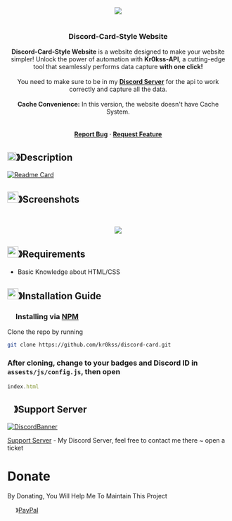 <center><img src="https://capsule-render.vercel.app/api?type=waving&color=gradient&height=200&section=header&text=Discord-Card-Style&fontSize=80&fontAlignY=35&animation=twinkling&fontColor=gradient" /></center>

<br />

  <h3 align="center">Discord-Card-Style Website</h3>

<p align="center">
    <strong>Discord-Card-Style Website</strong> is a website designed to make your website simpler! Unlock the power of automation with <strong>Kr0kss-API</strong>, a cutting-edge tool that seamlessly performs data capture <strong>with one click!</strong><br> 
    <br>
    You need to make sure to be in my     <a href="https://discord.gg/HDS3ayJTQy"><strong>Discord Server</strong></a> for the api to work correctly 
    and capture all the data.<br> <br>
    <strong>Cache Convenience:</strong> In this version, the website doesn't have Cache System.<br>
    <br />
    <br />
    <a href="https://github.com/kr0kss/discord-card/issues"><strong>Report Bug</strong></a>
    ·
    <a href="https://github.com/kr0kss/discord-card/issues"><strong>Request Feature</strong></a>
</p>

<!-- ABOUT THE PROJECT -->

## <img src="https://cdn.discordapp.com/emojis/859424401186095114.png" width="20px" height="20px">》Description 
[![Readme Card](https://github-readme-stats.vercel.app/api/pin/?username=kr0kss&repo=discord-card&theme=tokyonight)](https://github.com/kr0kss/discord-card)

## <img src="https://cdn.discordapp.com/emojis/1028680849195020308.png" width="25px" height="25px">》Screenshots
<br />
<p align="center">
  <a href="https://github.com/kr0kss/discord-card">
    <img src="https://cdn.discordapp.com/attachments/1200541851552333894/1202046925336223774/image.png">
  </a>
</p>

## <img src="https://cdn.discordapp.com/emojis/1009754836314628146.gif" width="25px" height="25px">》Requirements
- Basic Knowledge about HTML/CSS

## <img src="https://cdn.discordapp.com/emojis/814216203466965052.png" width="25px" height="25px">》Installation Guide

### <img src="https://cdn.discordapp.com/emojis/1028680849195020308.png" width="15px" height="15px"> Installing via [NPM](https://www.npmjs.com/)
Clone the repo by running
```bash
git clone https://github.com/kr0kss/discord-card.git
```
### After cloning, change to your badges and Discord ID in `assests/js/config.js`, then open

```js
index.html
```

## <img src="https://cdn.discordapp.com/emojis/1036083490292244493.png" width="15px" height="15px">》Support Server
[![DiscordBanner](https://invidget.switchblade.xyz/e3sHNQChdF)](https://discord.gg/e3sHNQChdF)

[Support Server](https://discord.gg/e3sHNQChdF) - My Discord Server, feel free to contact me there ~ open a ticket

# Donate

 By Donating, You Will Help Me To Maintain This Project 

<img src="https://cdn.discordapp.com/emojis/809085860632985630.png" width="15px" height="15px"> 》[PayPal](https://paypal.me/krokss)
